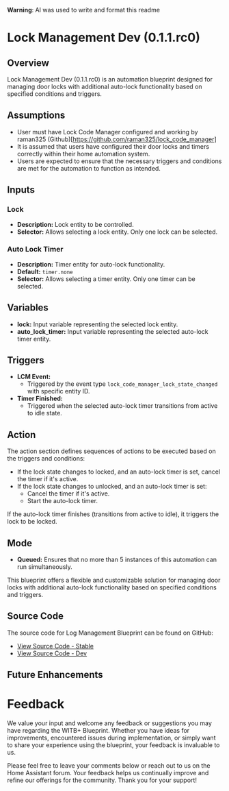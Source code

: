 **Warning**: AI was used to write and format this readme

# Lock Management Dev (0.1.1.rc0)

## Overview

Lock Management Dev (0.1.1.rc0) is an automation blueprint designed for managing door locks with additional auto-lock functionality based on specified conditions and triggers.

## Assumptions

- User must have Lock Code Manager configured and working by raman325 (Github)[https://github.com/raman325/lock_code_manager]
- It is assumed that users have configured their door locks and timers correctly within their home automation system.
- Users are expected to ensure that the necessary triggers and conditions are met for the automation to function as intended.

## Inputs

### Lock

- **Description:** Lock entity to be controlled.
- **Selector:** Allows selecting a lock entity. Only one lock can be selected.

### Auto Lock Timer

- **Description:** Timer entity for auto-lock functionality.
- **Default:** `timer.none`
- **Selector:** Allows selecting a timer entity. Only one timer can be selected.

## Variables

- **lock:** Input variable representing the selected lock entity.
- **auto_lock_timer:** Input variable representing the selected auto-lock timer entity.

## Triggers

- **LCM Event:**
  - Triggered by the event type `lock_code_manager_lock_state_changed` with specific entity ID.
- **Timer Finished:**
  - Triggered when the selected auto-lock timer transitions from active to idle state.

## Action

The action section defines sequences of actions to be executed based on the triggers and conditions:

- If the lock state changes to locked, and an auto-lock timer is set, cancel the timer if it's active.
- If the lock state changes to unlocked, and an auto-lock timer is set:
  - Cancel the timer if it's active.
  - Start the auto-lock timer.

If the auto-lock timer finishes (transitions from active to idle), it triggers the lock to be locked.

## Mode

- **Queued:** Ensures that no more than 5 instances of this automation can run simultaneously.

This blueprint offers a flexible and customizable solution for managing door locks with additional auto-lock functionality based on specified conditions and triggers.

## Source Code

The source code for Log Management Blueprint can be found on GitHub:

- [View Source Code - Stable](https://github.com/asucrews/ha-blueprints/blob/main/automations/lock_management/lock_management.yaml)  
- [View Source Code - Dev](https://github.com/asucrews/ha-blueprints/blob/main/automations/lock_management/dev/lock_management_dev.yaml)

## Future Enhancements

# Feedback

We value your input and welcome any feedback or suggestions you may have regarding the WITB+ Blueprint. Whether you have ideas for improvements, encountered issues during implementation, or simply want to share your experience using the blueprint, your feedback is invaluable to us.

Please feel free to leave your comments below or reach out to us on the Home Assistant forum. Your feedback helps us continually improve and refine our offerings for the community. Thank you for your support!